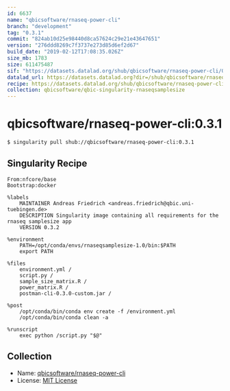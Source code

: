 ```yaml
---
id: 6637
name: "qbicsoftware/rnaseq-power-cli"
branch: "development"
tag: "0.3.1"
commit: "824ab10d25e98440d8ca57624c29e21e43647651"
version: "276ddd8269c7f3737e273d85d6ef2d67"
build_date: "2019-02-12T17:08:35.026Z"
size_mb: 1783
size: 611475487
sif: "https://datasets.datalad.org/shub/qbicsoftware/rnaseq-power-cli/0.3.1/2019-02-12-824ab10d-276ddd82/276ddd8269c7f3737e273d85d6ef2d67.simg"
datalad_url: https://datasets.datalad.org?dir=/shub/qbicsoftware/rnaseq-power-cli/0.3.1/2019-02-12-824ab10d-276ddd82/
recipe: https://datasets.datalad.org/shub/qbicsoftware/rnaseq-power-cli/0.3.1/2019-02-12-824ab10d-276ddd82/Singularity
collection: qbicsoftware/qbic-singularity-rnaseqsamplesize
---
```


# qbicsoftware/rnaseq-power-cli:0.3.1

```bash
$ singularity pull shub://qbicsoftware/rnaseq-power-cli:0.3.1
```

## Singularity Recipe

```singularity
From:nfcore/base
Bootstrap:docker

%labels
    MAINTAINER Andreas Friedrich <andreas.friedrich@qbic.uni-tuebingen.de>
    DESCRIPTION Singularity image containing all requirements for the rnaseq samplesize app
    VERSION 0.3.2

%environment
    PATH=/opt/conda/envs/rnaseqsamplesize-1.0/bin:$PATH
    export PATH

%files
    environment.yml /
    script.py /
    sample_size_matrix.R /
    power_matrix.R /
    postman-cli-0.3.0-custom.jar /

%post
    /opt/conda/bin/conda env create -f /environment.yml
    /opt/conda/bin/conda clean -a

%runscript
    exec python /script.py "$@"
```

## Collection

 - Name: [qbicsoftware/rnaseq-power-cli](https://github.com/qbicsoftware/rnaseq-power-cli)
 - License: [MIT License](https://api.github.com/licenses/mit)

